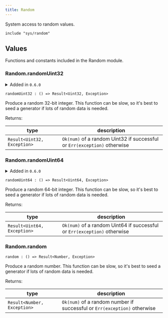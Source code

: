 ```yaml
---
title: Random
---
```


System access to random values.

```grain
include "sys/random"
```

## Values

Functions and constants included in the Random module.

### Random.**randomUint32**

<details>
<summary>Added in <code>0.6.0</code></summary>
<table>
<thead>
<tr><th>version</th><th>changes</th></tr>
</thead>
<tbody>
<tr><td><code>0.5.0</code></td><td>Originally named `randomInt32`</td></tr>
</tbody>
</table>
</details>

```grain
randomUint32 : () => Result<Uint32, Exception>
```

Produce a random 32-bit integer. This function can be slow, so it's best to seed a generator if lots of random data is needed.

Returns:

|type|description|
|----|-----------|
|`Result<Uint32, Exception>`|`Ok(num)` of a random Uint32 if successful or `Err(exception)` otherwise|

### Random.**randomUint64**

<details>
<summary>Added in <code>0.6.0</code></summary>
<table>
<thead>
<tr><th>version</th><th>changes</th></tr>
</thead>
<tbody>
<tr><td><code>0.5.0</code></td><td>Originally named `randomInt64`</td></tr>
</tbody>
</table>
</details>

```grain
randomUint64 : () => Result<Uint64, Exception>
```

Produce a random 64-bit integer. This function can be slow, so it's best to seed a generator if lots of random data is needed.

Returns:

|type|description|
|----|-----------|
|`Result<Uint64, Exception>`|`Ok(num)` of a random Uint64 if successful or `Err(exception)` otherwise|

### Random.**random**

```grain
random : () => Result<Number, Exception>
```

Produce a random number. This function can be slow, so it's best to seed a generator if lots of random data is needed.

Returns:

|type|description|
|----|-----------|
|`Result<Number, Exception>`|`Ok(num)` of a random number if successful or `Err(exception)` otherwise|

